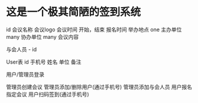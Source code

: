 # 这是一个极其简陋的签到系统

id
会议名称 
会议logo
会议时间 开始，结束
报名时间 
举办地点 one
主办单位 many
协办单位 many
会议内容

与会人员 - id


User表
id
手机号
姓名
单位
备注


用户/管理员登录

管理员创建会议
管理员添加/删除用户(通过手机号)
管理员添加与会人员
用户报名指定会议
用户扫码签到(通过手机号)





